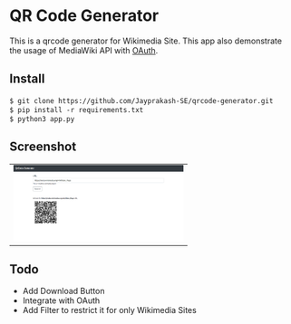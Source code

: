 # QR Code Generator
This is a qrcode generator for Wikimedia Site. This app also demonstrate the usage of MediaWiki API with [OAuth](https://www.mediawiki.org/wiki/Help:OAuth).

Install
-------

```
$ git clone https://github.com/Jayprakash-SE/qrcode-generator.git
$ pip install -r requirements.txt
$ python3 app.py
```

Screenshot
----------

<table><tr><td>
<img src="screenshot.png" width="300" style="border 5px solid black">
</td></tr></table>

Todo
----------
* Add Download Button
* Integrate with OAuth
* Add Filter to restrict it for only Wikimedia Sites